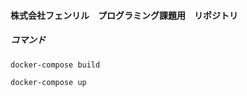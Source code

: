 #### 株式会社フェンリル　プログラミング課題用　リポジトリ

##### コマンド
```
docker-compose build
```
```
docker-compose up
```

